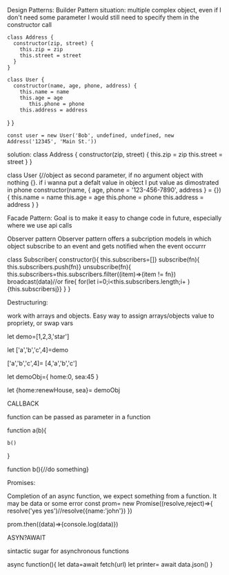 Design Patterns:
Builder Pattern
situation: multiple complex object, even if I don't need some parameter I would still need to specify them in the constructor call

    class Address {
      constructor(zip, street) {
        this.zip = zip
        this.street = street
      }
    }   

    class User {
      constructor(name, age, phone, address) {
        this.name = name
        this.age = age
           this.phone = phone
        this.address = address
  }
    }

    const user = new User('Bob', undefined, undefined, new Address('12345', 'Main St.'))

 solution:
        class Address {
  constructor(zip, street) {
    this.zip = zip
    this.street = street
  }
}

class User {//object as second parameter, if no argument object with nothing {}. if i wanna put a defalt value in object I put value as dimostrated in phone
  constructor(name, { age, phone = '123-456-7890', address } = {}) {
    this.name = name
    this.age = age
    this.phone = phone
    this.address = address
  }
}

Facade Pattern:
Goal is to make it easy to change code in future, especially where we use api calls

Observer pattern
Observer pattern offers a subcription models in which object subscribe to an event and gets notified when the event occurrr

class Subscriber{
    constructor(){
        this.subscribers=[]}
     subscribe(fn){
         this.subscribers.push(fn)}
     unsubscribe(fn){
         this.subscribers=this.subscribers.filter((item)=>{item != fn})
    broadcast(data)//or fire{
        for(let i=0;i<this.subscribers.length;i+ ){this.subscribers[i](data)}}
}
}    
 
 Destructuring:

 work with arrays and objects. Easy way to assign arrays/objects value to propriety, or swap vars

 let demo=[1,2,3,'star']

let ['a','b','c',4]=demo

['a','b','c',4]= [4,'a','b','c']


let demoObj={
    home:0,
    sea:45
}

let {home:renewHouse, sea}= demoObj

CALLBACK

function can be passed as parameter in a function

function a(b){

    b()
}

function b(){//do something}


Promises:

Completion of an async function, we expect something from a function. It may be data or some error
const prom= new Promise((resolve,reject)=>{
    resolve('yes yes')//resolve({name:'john'})
})

prom.then((data)=>{console.log(data)})

ASYN?AWAIT

sintactic sugar for asynchronous functions

async function(){
    let data=await fetch(url)
    let printer= await data.json()
}